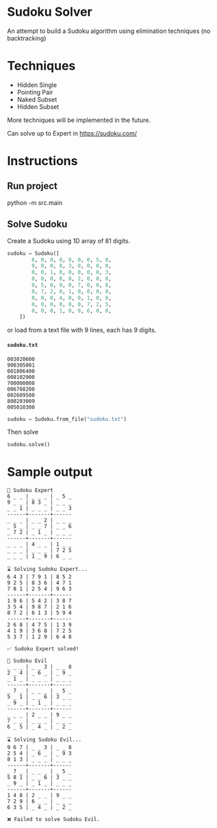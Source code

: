# Sudoku Solver

An attempt to build a Sudoku algorithm using elimination techniques (no backtracking)

# Techniques

- Hidden Single
- Pointing Pair
- Naked Subset
- Hidden Subset

More techniques will be implemented in the future.

Can solve up to Expert in https://sudoku.com/

# Instructions

## Run project

python -m src.main

## Solve Sudoku

Create a Sudoku using 1D array of 81 digits.

```python
sudoku = Sudoku([
        6, 0, 0, 0, 0, 0, 0, 5, 0,
        9, 0, 0, 8, 3, 0, 0, 0, 0,
        0, 0, 1, 0, 0, 0, 0, 0, 3,
        0, 0, 0, 0, 0, 2, 0, 0, 0,
        0, 5, 0, 0, 0, 7, 0, 0, 6,
        0, 7, 2, 0, 1, 0, 0, 0, 0,
        0, 0, 0, 4, 0, 0, 1, 0, 0,
        0, 0, 0, 0, 0, 0, 7, 2, 5,
        0, 0, 0, 1, 0, 9, 6, 0, 0,
    ])
```

or load from a text file with 9 lines, each has 9 digits.

#### **`sudoku.txt`**

```
003020600
900305001
001806400
008102900
700000008
006708200
002609500
800203009
005010300
```

```python
sudoku = Sudoku.from_file("sudoku.txt")
```

Then solve

```python
sudoku.solve()
```

# Sample output

```
🔢 Sudoku Expert
6 _ _ | _ _ _ | _ 5 _
9 _ _ | 8 3 _ | _ _ _
_ _ 1 | _ _ _ | _ _ 3
------+-------+------
_ _ _ | _ _ 2 | _ _ _
_ 5 _ | _ _ 7 | _ _ 6
_ 7 2 | _ 1 _ | _ _ _
------+-------+------
_ _ _ | 4 _ _ | 1 _ _
_ _ _ | _ _ _ | 7 2 5
_ _ _ | 1 _ 9 | 6 _ _

⌛ Solving Sudoku Expert...
6 4 3 | 7 9 1 | 8 5 2
9 2 5 | 8 3 6 | 4 7 1
7 8 1 | 2 5 4 | 9 6 3
------+-------+------
1 9 6 | 5 4 2 | 3 8 7
3 5 4 | 9 8 7 | 2 1 6
8 7 2 | 6 1 3 | 5 9 4
------+-------+------
2 6 8 | 4 7 5 | 1 3 9
4 1 9 | 3 6 8 | 7 2 5
5 3 7 | 1 2 9 | 6 4 8

✅ Sudoku Expert solved!
```

```
🔢 Sudoku Evil
_ _ _ | _ _ 3 | _ _ 8
2 _ 4 | _ 6 _ | _ 9 _
_ 1 _ | _ _ _ | _ _ _
------+-------+------
_ 7 _ | _ _ _ | _ 5 _
5 _ 1 | _ _ 6 | 3 _ _
_ 9 _ | _ 1 _ | _ _ _
------+-------+------
_ _ _ | 2 _ _ | 9 _ _
7 _ _ | _ _ _ | _ _ _
6 _ 5 | _ 4 _ | _ 2 _

⌛ Solving Sudoku Evil...
9 6 7 | _ _ 3 | _ _ 8
2 5 4 | _ 6 _ | _ 9 3
8 1 3 | _ _ _ | _ _ _
------+-------+------
_ 7 _ | _ _ _ | _ 5 _
5 8 1 | _ _ 6 | 3 _ _
_ 9 _ | _ 1 _ | _ _ _
------+-------+------
1 4 8 | 2 _ _ | 9 _ _
7 2 9 | 6 _ _ | _ _ _
6 3 5 | _ 4 _ | _ 2 _

❌ Failed to solve Sudoku Evil.
```
